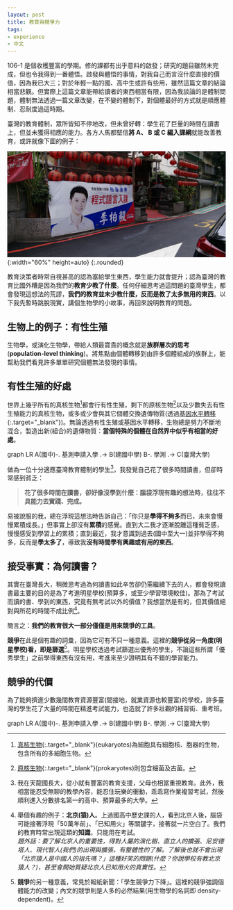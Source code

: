```yaml
---
layout: post
title: 教育與競爭力
tags: 
- experience
- 中文
---
```


106-1 是個收穫豐富的學期。修的課都有出乎意料的啟發；研究的題目雖然未完成，但也令我得到一番體悟。啟發與體悟的事情，對我自己而言沒什麼直接的價值，因為我已大三；對於年輕一點的國、高中生或許有些用，雖然這篇文章的結論相當悲觀。但實際上這篇文章能帶給讀者的東西相當有限，因為我談論的是體制問題，體制無法透過一篇文章改變，在不變的體制下，對個體最好的方式就是順應體制、忍耐度過這時期。

<!--more-->

臺灣的教育體制，眾所皆知不停地改，但未曾好轉：學生花了巨量的時間在讀書上，但並未獲得相應的能力。各方人馬都堅信**將 A、 B 或 C 編入課綱**就能改善教育，或許就像下圖的例子：

![程式語言入課](/assets/images/post_img/coding_formal_edu2.jpg){:width="60%" height=auto}
{:.rounded}

教育決策者時常自視甚高的認為塞給學生東西，學生能力就會提升；認為臺灣的教育比國外糟是因為我們的**教育少教了什麼**。任何仔細思考過這問題的臺灣學生，都會發現這想法的荒謬，**我們的教育並未少教什麼，反而是教了太多無用的東西**。以下我先暫時跳脫現實，講個生物學的小故事，再回來說明教育的問題。

## 生物上的例子：有性生殖
生物學，或演化生物學，帶給人類最寶貴的概念就是**族群層次的思考**(**population-level thinking**)。將焦點由個體轉移到由許多個體組成的族群上，能幫助我們看見許多單單研究個體無法發現的事情。

## 有性生殖的好處
世界上幾乎所有的真核生物[^eukar]都會行有性生殖，剩下的原核生物[^prokar]以及少數失去有性生殖能力的真核生物，或多或少會與其它個體交換遺傳物質(透過[基因水平轉移](https://zh.wikipedia.org/wiki/%E5%9F%BA%E5%9B%A0%E6%B0%B4%E5%B9%B3%E8%BD%89%E7%A7%BB){:.target="_blank"})。無論透過有性生殖或基因水平轉移，生物總是努力不斷地混合，製造出新(組合)的遺傳物質：**當個特殊的個體在自然界中似乎有相當的好處**。

<div class="mermaid">
graph LR
A(國中)-. 基測申請入學 .-> B(建國中學)
B-. 學測 .-> C(臺灣大學)
</div>


做為一位十分適應臺灣教育體制的學生[^adp]，我發覺自己花了很多時間讀書，但卻時常感到貧乏：

> **花了很多時間在讀書，卻好像沒學到什麼：腦袋浮現有趣的想法時，往往不具能力去實踐、完成。**

易被說服的我，總在浮現這想法時告訴自己：「你只是**學得不夠多**而已，未來會慢慢累積成長。」但事實上卻沒有**累積**的感覺。直到大二我才逐漸脫離這種貧乏感，慢慢感受到學習上的累積；直到最近，我才意識到過去(國中至大一)並非學得不夠多，反而是**學太多了**，導致我**沒有時間學有興趣或有用的東西**。

## 接受事實：為何讀書？
其實在臺灣長大，稍微思考過為何讀書如此辛苦卻仍需繼續下去的人，都會發現讀書最主要的目的是為了考進明星學校(預算多，或至少學習環境較佳)。那為了考試而讀的書、學到的東西，究竟有無考試以外的價值？我想當然是有的，但其價值絕對與所花的時間不成比例[^peking]。

簡言之：**我們的教育很大一部分僅僅是用來競爭的工具**。

**競爭**在此是個有趣的詞彙，因為它可有不只一種意義。這裡的**競爭從另一角度(明星學校)看，即是篩選**[^compti]。明星學校透過考試篩選出優秀的學生，不論這些所謂「優秀學生」之前學得東西有沒有用，考進來至少證明其有不錯的學習能力。

## 競爭的代價
為了能夠擠進少數幾間教育資源豐富(間接地，就業資源也較豐富)的學校，許多臺灣的學生花了大量的時間在精進考試能力，也造就了許多壯觀的補習街、重考班。






<div class="mermaid">
graph LR
A(國中)-. 基測申請入學 .-> B(建國中學)
B-. 學測 .-> C(臺灣大學)
</div>



[^eukar]: [真核生物](https://zh.wikipedia.org/wiki/%E7%9C%9F%E6%A0%B8%E7%94%9F%E7%89%A9){:.target="_blank"}(eukaryotes)為細胞具有細胞核、胞器的生物，包含所有的多細胞生物。

[^prokar]: [原核生物](https://zh.wikipedia.org/wiki/%E5%8E%9F%E6%A0%B8%E7%94%9F%E7%89%A9){:.target="_blank"}(prokaryotes)則包含細菌及古菌。

[^adp]: 我在天龍國長大，從小就有豐富的教育支援，父母也相當重視教育。此外，我相當能忍受無聊的教學內容，能忍住玩樂的衝動，乖乖寫作業複習考試，然後順利進入分數排名第一的高中、預算最多的大學。


[^peking]: 舉個有趣的例子：**北京(猿)人**。上過國高中歷史課的人，看到北京人後，腦袋可能接著浮現「50萬年前」、「已知用火」等關鍵字，接著就一片空白了。我們的教育時常出現這類的**知識**，只能用在考試。<br>*題外話：要了解北京人的重要性，得對人屬的演化樹、直立人的擴張、尼安德塔人、現代智人(我們)的出現與擴張，有整體性的了解。了解後也就不會出現「北京猿人是中國人的祖先嗎？」這種好笑的問題(什麼？你說學校有教北京猿人？)，甚至會開始質疑北京人已知用火的真實性。*


[^compti]: **競爭**的另一種意義，常見於報紙新聞：「學生競爭力下降」。這裡的競爭強調個體能力的改變；內文的競爭則是人多的必然結果(用生物學的名詞即 density-dependent)。